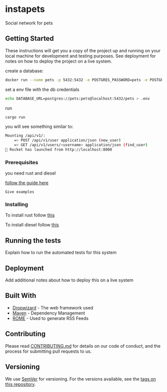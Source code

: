 # instapets

Social network for pets

## Getting Started

These instructions will get you a copy of the project up and running on your local machine for development and testing purposes. See deployment for notes on how to deploy the project on a live system.

create a database:
```sh
docker run --name pets -p 5432:5432 -e POSTGRES_PASSWORD=pets -e POSTGRES_USER=pets -e POSTGRES_DB=pets -d postgres
```

set a env file with the db credentials
```sh
echo DATABASE_URL=postgres://pets:pets@localhost:5432/pets > .env
```

run

```sh
cargo run
```

you will see something similar to:

```sh
Mounting /api/v1/:
    => POST /api/v1/user application/json (new_user)
    => GET /api/v1/users/<username> application/json (find_user)
🚀 Rocket has launched from http://localhost:8000
```

### Prerequisites

you need rust and diesel

[follow the guide here](https://medium.com/better-programming/rest-api-in-rust-step-by-step-guide-b8a6c5fcbff0)

```
Give examples
```

### Installing

To install rust follow [this ](https://www.rust-lang.org/tools/install)

To install diesel follow [this](http://diesel.rs/guides/getting-started/)

## Running the tests

Explain how to run the automated tests for this system

## Deployment

Add additional notes about how to deploy this on a live system

## Built With

* [Dropwizard](http://www.dropwizard.io/1.0.2/docs/) - The web framework used
* [Maven](https://maven.apache.org/) - Dependency Management
* [ROME](https://rometools.github.io/rome/) - Used to generate RSS Feeds

## Contributing

Please read [CONTRIBUTING.md](https://gist.github.com/PurpleBooth/b24679402957c63ec426) for details on our code of conduct, and the process for submitting pull requests to us.

## Versioning

We use [SemVer](http://semver.org/) for versioning. For the versions available, see the [tags on this repository](https://github.com/your/project/tags). 
